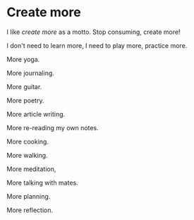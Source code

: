 # Create more

I like _create more_ as a motto. Stop consuming, create more!

I don't need to learn more, I need to play more, practice more.

More yoga.

More journaling.

More guitar.

More poetry.

More article writing.

More re-reading my own notes.

More cooking.

More walking.

More meditation,

More talking with mates.

More planning.

More reflection. 
